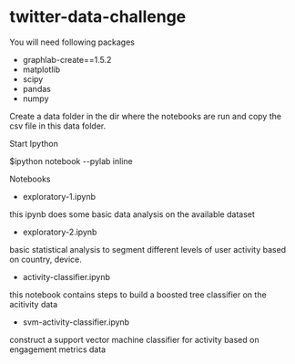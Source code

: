 # twitter-data-challenge

You will need following packages 

- graphlab-create==1.5.2
- matplotlib
- scipy
- pandas
- numpy

Create a data folder in the dir where the notebooks are run and copy the csv file in this data folder.

Start Ipython

$ipython notebook --pylab inline 

Notebooks

- exploratory-1.ipynb

this ipynb does some basic data analysis on the available dataset

- exploratory-2.ipynb

basic statistical analysis to segment different levels of user activity based on country, device.

- activity-classifier.ipynb

this notebook contains steps to build a boosted tree classifier on the acitivity data

- svm-activity-classifier.ipynb

construct a support vector machine classifier for activity based on engagement metrics data